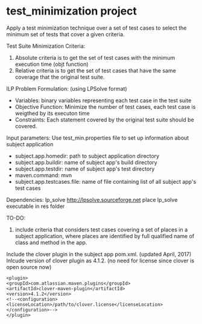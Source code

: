 # test_minimization project

Apply a test minimization technique over a set of test cases
to select the minimum set of tests that cover a given criteria.

Test Suite Minimization Criteria: 
1) Absolute criteria is to get the set of test cases with the minimum execution time (objt function)
2) Relative criteria is to get the set of test cases that have the same coverage that the original test suite.

ILP Problem Formulation:
(using LPSolve format)
- Variables: binary variables representing each test case in the test suite
- Objective Function: Minimize the number of test cases, each test case is weigthed by its executon time
- Constraints: Each statement covered by the original test suite should be covered.

Input parameters:
Use test_min.properties file to set up information about subject application

* subject.app.homedir: path to subject application directory
* subject.app.buildir: name of subject app's build directory
* subject.app.testdir: name of subject app's test directory
* maven.command: mvn 
* subject.app.testcases.file: name of file containing list of all subject app's test cases

Dependencies:
lp_solve http://lpsolve.sourceforge.net
place lp_solve executable in res folder

TO-DO:
1) include criteria that considers test cases covering  a set of places in a subject application, where places are identified by
full qualified name of class and method in the app.

Include the clover plugin in the subject app pom.xml. 
(updated April, 2017) Inlcude version of clover plugin as 4.1.2. (no need for license since clover is open source now)
```
<plugin>
<groupId>com.atlassian.maven.plugins</groupId>
<artifactId>clover-maven-plugin</artifactId>
<version>4.1.2</version>
<!--<configuration>
<licenseLocation>/path/to/clover.license</licenseLocation>
</configuration>-->
</plugin>
```
